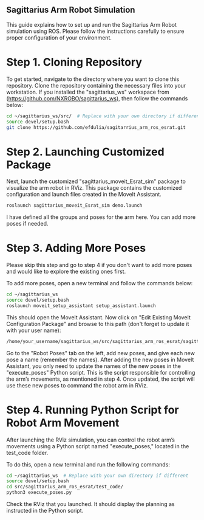 ## Sagittarius Arm Robot Simulation

This guide explains how to set up and run the Sagittarius Arm Robot simulation using ROS. Please follow the instructions carefully to ensure proper configuration of your environment.

# Step 1. Cloning Repository

To get started, navigate to the directory where you want to clone this repository. Clone the repository containing the necessary files into your workstation. If you installed the "sagittarius_ws" workspace from (https://github.com/NXROBO/sagittarius_ws), then follow the commands below:

```bash
cd ~/sagittarius_ws/src/  # Replace with your own directory if different
source devel/setup.bash
git clone https://github.com/efdulia/sagitarrius_arm_ros_esrat.git
```

# Step 2. Launching Customized Package

Next, launch the customized "sagittarius_moveit_Esrat_sim" package to visualize the arm robot in RViz. This package contains the customized configuration and launch files created in the MoveIt Assistant. 

```bash
roslaunch sagittarius_moveit_Esrat_sim demo.launch
```

I have defined all the groups and poses for the arm here. You can add more poses if needed.

# Step 3. Adding More Poses

Please skip this step and go to step 4 if you don't want to add more poses and would like to explore the existing ones first.

To add more poses, open a new terminal and follow the commands below:

```bash
cd ~/sagittarius_ws    
source devel/setup.bash  
roslaunch moveit_setup_assistant setup_assistant.launch
```
This should open the MoveIt Assistant. Now click on "Edit Existing MoveIt Configuration Package" and browse to this path (don't forget to update it with your user name):
```bash
/home/your_username/sagittarius_ws/src/sagittarius_arm_ros_esrat/sagittarius_moveit_Esrat_sim
```
Go to the "Robot Poses" tab on the left, add new poses, and give each new pose a name (remember the names). After adding the new poses in MoveIt Assistant, you only need to update the names of the new poses in the "execute_poses" Python script. This is the script responsible for controlling the arm’s movements, as mentioned in step 4. Once updated, the script will use these new poses to command the robot arm in RViz.

# Step 4. Running Python Script for Robot Arm Movement

After launching the RViz simulation, you can control the robot arm’s movements using a Python script named "execute_poses," located in the test_code folder.

To do this, open a new terminal and run the following commands:

```bash
cd ~/sagittarius_ws  # Replace with your own directory if different
source devel/setup.bash
cd src/sagittarius_arm_ros_esrat/test_code/
python3 execute_poses.py
```

Check the RViz that you launched. It should display the planning as instructed in the Python script.


